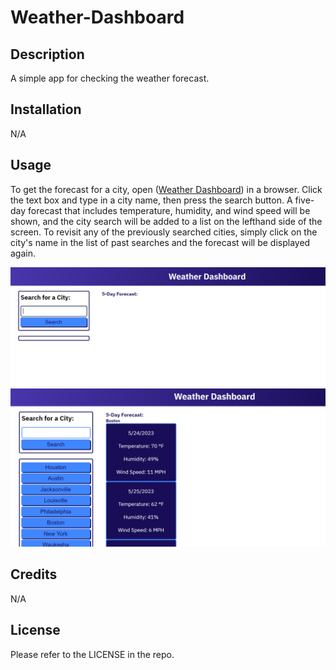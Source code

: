 # Weather-Dashboard

## Description

A simple app for checking the weather forecast.

## Installation

N/A

## Usage

To get the forecast for a city, open ([Weather Dashboard](https://lexigeller.github.io/Weather-Dashboard/)) in a browser. Click the text box and type in a city name, then press the search button. A five-day forecast that includes temperature, humidity, and wind speed will be shown, and the city search will be added to a list on the lefthand side of the screen. To revisit any of the previously searched cities, simply click on the city's name in the list of past searches and the forecast will be displayed again.

![Screenshot](./assets/images/screenshot1.PNG)
![Screenshot2](./assets/images/screenshot2.PNG)
## Credits

N/A

## License

Please refer to the LICENSE in the repo.